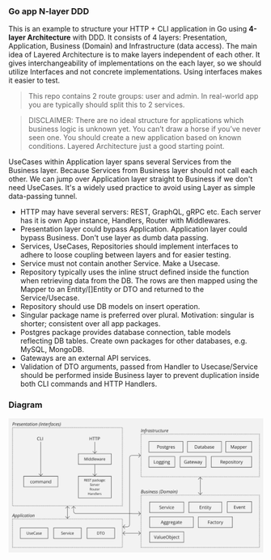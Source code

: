 ### Go app N-layer DDD

This is an example to structure your HTTP + CLI application in Go using **4-layer Architecture** with DDD. It consists of 4 layers: Presentation, Application, Business (Domain) and Infrastructure (data access). The main idea of Layered Architecture is to make layers independent of each other. It gives interchangeability of implementations on the each layer, so we should utilize Interfaces and not concrete implementations. Using interfaces makes it easier to test.

> This repo contains 2 route groups: user and admin. In real-world app you are typically should split this to 2 services.

> DISCLAIMER: There are no ideal structure for applications which business logic is unknown yet. You can’t draw a horse if you’ve never seen one. You should create a new application based on known conditions. Layered Architecture just a good starting point.

UseCases within Application layer spans several Services from the Business layer. Because Services from Business layer should not call each other. We can jump over Application layer straight to Business if we don't need UseCases. It's a widely used practice to avoid using Layer as simple data-passing tunnel.

- HTTP may have several servers: REST, GraphQL, gRPC etc. Each server has it is own App instance, Handlers, Router with Middlewares.
- Presentation layer could bypass Application. Application layer could bypass Business. Don't use layer as dumb data passing.
- Services, UseCases, Repositories should implement interfaces to adhere to loose coupling between layers and for easier testing.
- Service must not contain another Service. Make a Usecase.
- Repository typically uses the inline struct defined inside the function when retrieving data from the DB. The rows are then mapped using the Mapper to an Entity/[]Entity or DTO and returned to the Service/Usecase.
- Repository should use DB models on insert operation.
- Singular package name is preferred over plural. Motivation: singular is shorter; consistent over all app packages.
- Postgres package provides database connection, table models reflecting DB tables. Create own packages for other databases, e.g. MySQL, MongoDB.
- Gateways are an external API services.
- Validation of DTO arguments, passed from Handler to Usecase/Service should be performed inside Business layer to prevent duplication inside both CLI commands and HTTP Handlers.

### Diagram

![Diagram](diagram.png)
